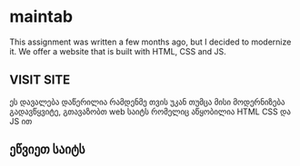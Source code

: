 # maintab
This assignment was written a few months ago, but I decided to modernize it. We offer a website that is built with HTML, CSS and JS.
## VISIT SITE
ეს დავალება დაწერილია რამდენმე თვის უკან თუმცა მისი მოდერნიზება გადავწყვიტე, გთავაზობთ web საიტს   რომელიც აწყობილია HTML CSS და JS ით 
## ეწვიეთ საიტს
